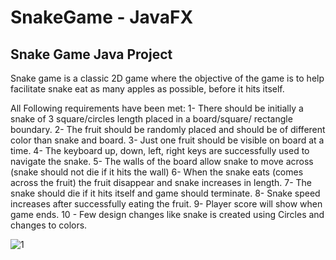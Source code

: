 # SnakeGame - JavaFX

## Snake Game Java Project

Snake game is a classic 2D game where the objective of the game is to help facilitate snake eat as many apples as possible, before it hits itself.

All Following requirements have been met:
1- There should be initially a snake of 3 square/circles length placed in a board/square/ rectangle boundary.
2- The fruit should be randomly placed and should be of different color than snake and board.
3- Just one fruit should be visible on board at a time.
4- The keyboard up, down, left, right keys are successfully used to navigate the snake.
5- The walls of the board allow snake to move across (snake should not die if it hits the
wall)
6- When the snake eats (comes across the fruit) the fruit disappear and snake increases in
length.
7- The snake should die if it hits itself and game should terminate.
8- Snake speed increases after successfully eating the fruit.
9- Player score will show when game ends.
10 - Few design changes like snake is created using Circles and changes to colors.

![1](https://user-images.githubusercontent.com/92740408/219543519-b4c8a694-18ee-4069-b9fe-32d344fb9f8e.jpg)
